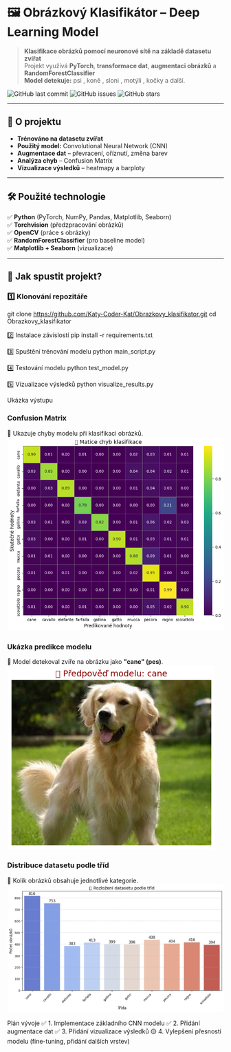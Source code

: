 # 🖼️ Obrázkový Klasifikátor – Deep Learning Model

> **Klasifikace obrázků pomocí neuronové sítě na základě datasetu zvířat**  
> Projekt využívá **PyTorch**, **transformace dat**, **augmentaci obrázků** a **RandomForestClassifier**  
> **Model detekuje:** psi , koně , sloni , motýli , kočky  a další.

![GitHub last commit](https://img.shields.io/github/last-commit/Katy-Coder-Kat/Obrazkovy_klasifikator)
![GitHub issues](https://img.shields.io/github/issues/Katy-Coder-Kat/Obrazkovy_klasifikator)
![GitHub stars](https://img.shields.io/github/stars/Katy-Coder-Kat/Obrazkovy_klasifikator?style=social)

---

## 📌 **O projektu**
-  **Trénováno na datasetu zvířat**  
-  **Použitý model:** Convolutional Neural Network (CNN)  
-  **Augmentace dat** – převracení, oříznutí, změna barev  
-  **Analýza chyb** – Confusion Matrix  
-  **Vizualizace výsledků** – heatmapy a barploty  

---

## 🛠 **Použité technologie**
✅ **Python** (PyTorch, NumPy, Pandas, Matplotlib, Seaborn)  
✅ **Torchvision** (předzpracování obrázků)  
✅ **OpenCV** (práce s obrázky)  
✅ **RandomForestClassifier** (pro baseline model)  
✅ **Matplotlib + Seaborn** (vizualizace)  

---

## 📌 **Jak spustit projekt?**
### 1️⃣ **Klonování repozitáře**

git clone https://github.com/Katy-Coder-Kat/Obrazkovy_klasifikator.git
cd Obrazkovy_klasifikator

2️⃣ Instalace závislostí
pip install -r requirements.txt

3️⃣ Spuštění trénování modelu
python main_script.py

4️⃣ Testování modelu
python test_model.py

5️⃣ Vizualizace výsledků
python visualize_results.py

Ukázka výstupu

###  Confusion Matrix
📌 Ukazuje chyby modelu při klasifikaci obrázků.  
![Confusion Matrix](https://github.com/Katy-Coder-Kat/Obrazkovy_klasifikator/blob/main/confusion_matrix.png?raw=true)

###  Ukázka predikce modelu
📌 Model detekoval zvíře na obrázku jako **"cane" (pes)**.  
![Predikce](https://github.com/Katy-Coder-Kat/Obrazkovy_klasifikator/blob/main/sample_prediction.png?raw=true)

###  Distribuce datasetu podle tříd
📌 Kolik obrázků obsahuje jednotlivé kategorie.  
![Distribuce dat](https://github.com/Katy-Coder-Kat/Obrazkovy_klasifikator/blob/main/dataset_distribution.png?raw=true)

Plán vývoje 
✅ 1. Implementace základního CNN modelu
✅ 2. Přidání augmentace dat
✅ 3. Přidání vizualizace výsledků
🟡 4. Vylepšení přesnosti modelu (fine-tuning, přidání dalších vrstev)
